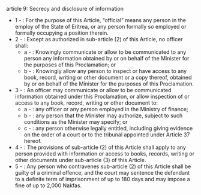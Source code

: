 article 9: Secrecy and disclosure of information

<ul>
			<li>1 - : For the purpose of this Article, “official” means any person in the employ of the State of Eritrea, or any person formally so employed or formally occupying a position therein. <ul>
			</ul></li>			<li>2 - : Except as authorized in sub-article (2) of this Article, no officer shall: <ul>
						<li>a - : Knowingly communicate or allow to be communicated to any person any information obtained by or on behalf of the Minister for the purposes of this Proclamation; or <ul>
						</ul></li>						<li>b - : Knowingly allow any person to inspect or have access to any book, record, writing or other document or a copy thereof, obtained by or on behalf of the Minister for the purposes of this Proclamation. <ul>
						</ul></li>			</ul></li>			<li>3 - : An officer may communicate or allow to be communicated information obtained under this Proclamation, or allow inspection of or access to any book, record, writing or other document to: <ul>
						<li>a - : any officer or any person employed in the Ministry of finance; <ul>
						</ul></li>						<li>b - : any person that the Minister may authorize, subject to such conditions as the Minister may specify; or <ul>
						</ul></li>						<li>c - : any person otherwise legally entitled, including giving evidence on the order of a court or to the tribunal appointed under Article 37 hereof. <ul>
						</ul></li>			</ul></li>			<li>4 - : The provisions of sub-article (2) of this Article shall apply to any person provided with information or access to books, records, writing or other documents under sub-article (3) of this Article. <ul>
			</ul></li>			<li>5 - : Any person who contravenes sub-article (2) of this Article shall be guilty of a criminal offence, and the court may sentence the defendant to a definite term of imprisonment of up to 180 days and may impose a fine of up to 2,000 Nakfas. <ul>
			</ul></li></ul>